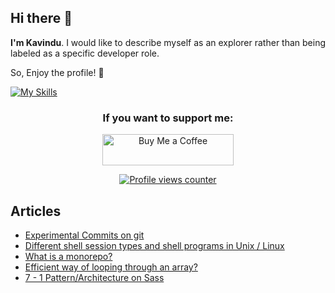 ## Hi there 👋

<p>
<strong>I'm Kavindu</strong>. I would like to describe myself as an explorer rather than being labeled as a specific developer role.
</p>

<p>
  So, Enjoy the profile! 🦄
</p>

[![My Skills](https://skillicons.dev/icons?i=html,css,sass,tailwind,astro,js,ts,vite,webpack,gulp,nodejs,python,java,androidstudio,firebase,mysql)](https://skillicons.dev)

<h3 align="center">If you want to support me:</h3>
<p align="center"><a href="https://www.buymeacoffee.com/kavindujayarathne"> <img align="center" src="https://cdn.buymeacoffee.com/buttons/v2/default-yellow.png" height="50" width="210" alt="Buy Me a Coffee" /></a></p>

<div align="center">
  <a href="https://github.com/antonkomarev/github-profile-views-counter">
    <img src="https://komarev.com/ghpvc/?username=kavindujayarathne&style=for-the-badge&base=1000" alt="Profile views counter">
  </a>
</div>

## Articles
- [Experimental Commits on git](https://www.linkedin.com/pulse/experimental-commits-git-kavindu-jayarathne-pw3qe/?trackingId=TE84fOcgeGek2fzfbo%2BsVQ%3D%3D)
- [Different shell session types and shell programs in Unix / Linux](https://www.linkedin.com/pulse/different-shell-session-types-programs-unix-linux-kavindu-jayarathne-mvhpe/?trackingId=9W3fs0KUiqgo6rt%2BgqhouQ%3D%3D)
- [What is a monorepo?](https://www.linkedin.com/pulse/what-monorepo-kavindu-jayarathne-8pghe/?trackingId=%2Fa%2BEnd809Nqu5Bhsbs7aWA%3D%3D)
- [Efficient way of looping through an array?](https://www.linkedin.com/pulse/efficient-way-looping-through-array-kavindu-jayarathne-0ocbe/?trackingId=t2djr7QooFBWVwEmNY6jUw%3D%3D)
- [7 - 1 Pattern/Architecture on Sass](https://www.linkedin.com/pulse/7-1-patternarchitecture-sass-kavindu-jayarathne-j1sqe/?trackingId=mqzXxWNVVtMmm2NnD1%2FuzQ%3D%3D)
